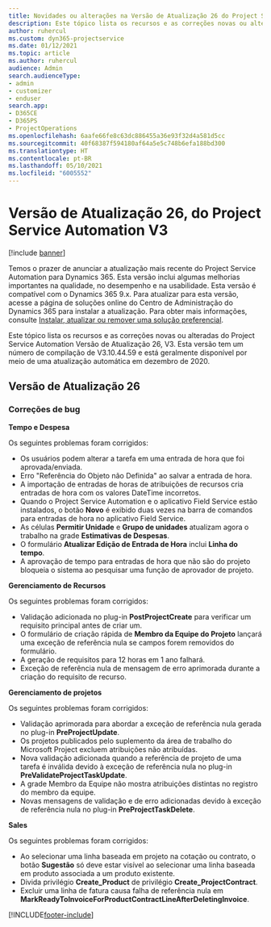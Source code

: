 ```yaml
---
title: Novidades ou alterações na Versão de Atualização 26 do Project Service Automation V3
description: Este tópico lista os recursos e as correções novas ou alteradas disponíveis na Versão de Atualização 26 do Project Service Automation V3.
author: ruhercul
ms.custom: dyn365-projectservice
ms.date: 01/12/2021
ms.topic: article
ms.author: ruhercul
audience: Admin
search.audienceType:
- admin
- customizer
- enduser
search.app:
- D365CE
- D365PS
- ProjectOperations
ms.openlocfilehash: 6aafe66fe8c63dc886455a36e93f32d4a581d5cc
ms.sourcegitcommit: 40f68387f594180af64a5e5c748b6efa188bd300
ms.translationtype: HT
ms.contentlocale: pt-BR
ms.lasthandoff: 05/10/2021
ms.locfileid: "6005552"
---
```

# <a name="project-service-automation-update-release-26-v3"></a>Versão de Atualização 26, do Project Service Automation V3

[!include [banner](../includes/psa-now-project-operations.md)]

Temos o prazer de anunciar a atualização mais recente do Project Service Automation para Dynamics 365. Esta versão inclui algumas melhorias importantes na qualidade, no desempenho e na usabilidade. Esta versão é compatível com o Dynamics 365 9.x. Para atualizar para esta versão, acesse a página de soluções online do Centro de Administração do Dynamics 365 para instalar a atualização. Para obter mais informações, consulte [Instalar, atualizar ou remover uma solução preferencial](/power-platform/admin/install-remove-preferred-solution).

Este tópico lista os recursos e as correções novas ou alteradas do Project Service Automation Versão de Atualização 26, V3. Esta versão tem um número de compilação de V3.10.44.59 e está geralmente disponível por meio de uma atualização automática em dezembro de 2020.

## <a name="update-release-26"></a>Versão de Atualização 26

### <a name="bug-fixes"></a>Correções de bug

**Tempo e Despesa**

Os seguintes problemas foram corrigidos:

- Os usuários podem alterar a tarefa em uma entrada de hora que foi aprovada/enviada.
- Erro "Referência do Objeto não Definida" ao salvar a entrada de hora.
- A importação de entradas de horas de atribuições de recursos cria entradas de hora com os valores DateTime incorretos.
- Quando o Project Service Automation e o aplicativo Field Service estão instalados, o botão **Novo** é exibido duas vezes na barra de comandos para entradas de hora no aplicativo Field Service.
- As células **Permitir Unidade** e **Grupo de unidades** atualizam agora o trabalho na grade **Estimativas de Despesas**.
- O formulário **Atualizar Edição de Entrada de Hora** inclui **Linha do tempo**.
- A aprovação de tempo para entradas de hora que não são do projeto bloqueia o sistema ao pesquisar uma função de aprovador de projeto.

**Gerenciamento de Recursos**

Os seguintes problemas foram corrigidos:

- Validação adicionada no plug-in **PostProjectCreate** para verificar um requisito principal antes de criar um.
- O formulário de criação rápida de **Membro da Equipe do Projeto** lançará uma exceção de referência nula se campos forem removidos do formulário.
- A geração de requisitos para 12 horas em 1 ano falhará.
- Exceção de referência nula de mensagem de erro aprimorada durante a criação do requisito de recurso.

**Gerenciamento de projetos**

Os seguintes problemas foram corrigidos:

- Validação aprimorada para abordar a exceção de referência nula gerada no plug-in **PreProjectUpdate**.
- Os projetos publicados pelo suplemento da área de trabalho do Microsoft Project excluem atribuições não atribuídas.
- Nova validação adicionada quando a referência de projeto de uma tarefa é inválida devido à exceção de referência nula no plug-in **PreValidateProjectTaskUpdate**.
- A grade Membro da Equipe não mostra atribuições distintas no registro do membro da equipe.
- Novas mensagens de validação e de erro adicionadas devido à exceção de referência nula no plug-in **PreProjectTaskDelete**.

**Sales**

Os seguintes problemas foram corrigidos:

- Ao selecionar uma linha baseada em projeto na cotação ou contrato, o botão **Sugestão** só deve estar visível ao selecionar uma linha baseada em produto associada a um produto existente.
- Divida privilégio **Create_Product** de privilégio **Create_ProjectContract**.
- Excluir uma linha de fatura causa falha de referência nula em **MarkReadyToInvoiceForProductContractLineAfterDeletingInvoice**.


[!INCLUDE[footer-include](../includes/footer-banner.md)]